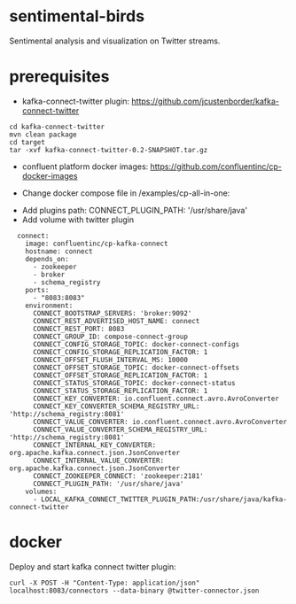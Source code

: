 # sentimental-birds

Sentimental analysis and visualization on Twitter streams.

# prerequisites

* kafka-connect-twitter plugin: https://github.com/jcustenborder/kafka-connect-twitter

```
cd kafka-connect-twitter
mvn clean package
cd target
tar -xvf kafka-connect-twitter-0.2-SNAPSHOT.tar.gz
```

* confluent platform docker images: https://github.com/confluentinc/cp-docker-images

* Change docker compose file in /examples/cp-all-in-one:
- Add plugins path: CONNECT_PLUGIN_PATH: '/usr/share/java'
- Add volume with twitter plugin

```
  connect:
    image: confluentinc/cp-kafka-connect
    hostname: connect
    depends_on:
      - zookeeper
      - broker
      - schema_registry
    ports:
      - "8083:8083"
    environment:
      CONNECT_BOOTSTRAP_SERVERS: 'broker:9092'
      CONNECT_REST_ADVERTISED_HOST_NAME: connect
      CONNECT_REST_PORT: 8083
      CONNECT_GROUP_ID: compose-connect-group
      CONNECT_CONFIG_STORAGE_TOPIC: docker-connect-configs
      CONNECT_CONFIG_STORAGE_REPLICATION_FACTOR: 1
      CONNECT_OFFSET_FLUSH_INTERVAL_MS: 10000
      CONNECT_OFFSET_STORAGE_TOPIC: docker-connect-offsets
      CONNECT_OFFSET_STORAGE_REPLICATION_FACTOR: 1
      CONNECT_STATUS_STORAGE_TOPIC: docker-connect-status
      CONNECT_STATUS_STORAGE_REPLICATION_FACTOR: 1
      CONNECT_KEY_CONVERTER: io.confluent.connect.avro.AvroConverter
      CONNECT_KEY_CONVERTER_SCHEMA_REGISTRY_URL: 'http://schema_registry:8081'
      CONNECT_VALUE_CONVERTER: io.confluent.connect.avro.AvroConverter
      CONNECT_VALUE_CONVERTER_SCHEMA_REGISTRY_URL: 'http://schema_registry:8081'
      CONNECT_INTERNAL_KEY_CONVERTER: org.apache.kafka.connect.json.JsonConverter
      CONNECT_INTERNAL_VALUE_CONVERTER: org.apache.kafka.connect.json.JsonConverter
      CONNECT_ZOOKEEPER_CONNECT: 'zookeeper:2181'
      CONNECT_PLUGIN_PATH: '/usr/share/java'
    volumes:
      - LOCAL_KAFKA_CONNECT_TWITTER_PLUGIN_PATH:/usr/share/java/kafka-connect-twitter
```

# docker 

Deploy and start kafka connect twitter plugin:

```
curl -X POST -H "Content-Type: application/json" localhost:8083/connectors --data-binary @twitter-connector.json
```
